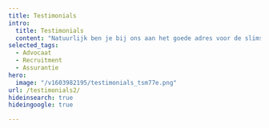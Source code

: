 ```yaml
---
title: Testimonials
intro:
  title: Testimonials
  content: "Natuurlijk ben je bij ons aan het goede adres voor de slimste telefonie, het snelste internet en de beste persoonlijke service. Maar geloof ons niet, geloof de klanten in jouw eigen branche die je voorgingen."
selected_tags:
  - Advocaat
  - Recruitment
  - Assurantie
hero:
  image: "/v1603982195/testimonials_tsm77e.png"
url: /testimonials2/
hideinsearch: true
hideingoogle: true

---
```

